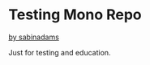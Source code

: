 # Testing Mono Repo

<a href="https://github.com/sabinadams">by sabinadams</a>

Just for testing and education.
